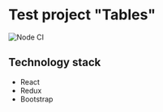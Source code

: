 Test project "Tables"
========================
![Node CI](https://github.com/SergoZheludkov/data-tables/workflows/Node%20CI/badge.svg)

Technology stack
------------------------

* React
* Redux
* Bootstrap